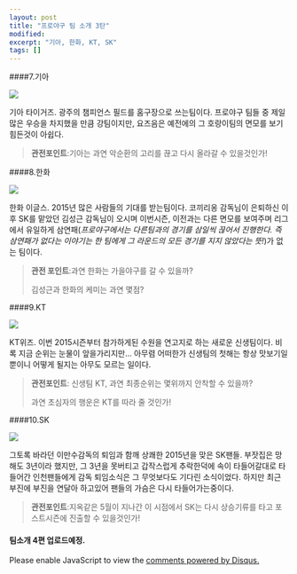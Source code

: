 ```yaml
---
layout: post
title: "프로야구 팀 소개 3탄" 
modified:
excerpt: "기아, 한화, KT, SK"
tags: []
---
```


####7.기아

![](//upload.namu.wiki/upload/kia_tigers.png)

기아 타이거즈. 광주의 챔피언스 필드를 홈구장으로 쓰는팀이다. 프로야구 팀들 중 제일 많은 우승을 차지했을 만큼 강팀이지만, 요즈음은 예전에의 그 호랑이팀의 면모를 보기 힘든것이 아쉽다.

>**관전포인트**:기아는 과연 악순환의 고리를 끊고 다시 올라갈 수 있을것인가! 

####8.한화

![](//upload.namu.wiki/upload/hanhwa_eagles_BC.png)

한화 이글스. 2015년 많은 사람들의 기대를 받는팀이다. 코끼리옹 감독님이 은퇴하신 이후 SK를 맡았던 김성근 감독님이 오시며 이번시즌, 이전과는 다른 면모를 보여주며 리그에서 유일하게 삼연패(*프로야구에서는 다른팀과의 경기를 삼일씩 끊어서 진행한다.  즉 삼연패가 없다는 이야기는 한 팀에게 그 라운드의 모든 경기를 지지 않았다는 뜻!*)가 없는 팀이다.   

>**관전 포인트**:과연 한화는 가을야구를 갈 수 있을까?
> 
>김성근과 한화의 케미는 과연 몇점?

####9.KT

![](http://upload.wikimedia.org/wikipedia/en/thumb/e/e5/KT_Wiz.svg/800px-KT_Wiz.svg.png)

KT위즈. 이번 2015시즌부터 참가하게된 수원을 연고지로 하는 새로운 신생팀이다. 비록 지금 순위는 눈물이 앞을가리지만... 아무렴 어떠한가 신생팀의 첫해는 항상 맛보기일 뿐이니 어떻게 될지는 아무도 모르는 일이다. 

>**관전포인트**: 신생팀 KT, 과연 최종순위는 몇위까지 안착할 수 있을까?
> 
>과연 초심자의 행운은 KT를 따라 줄 것인가!

####10.SK

![](//upload.namu.wiki/upload/sk_wyverns.png)

그토록 바라던 이만수감독의 퇴임과 함깨 상쾌한 2015년을 맞은 SK팬들. 부잣집은 망해도 3년이라 했지만, 그 3년을 못버티고 갑작스럽게 추락한덕에 속이 타들어갈대로 타들어간 인천팬들에게 감독 퇴임소식은 그 무엇보다도 기다린 소식이었다. 하지만 최근 부진에 부진을 연달아 하고있어 팬들의 가슴은 다시 타들어가는중이다. 

>**관전포인트**:지옥같은 5월이 지나간 이 시점에서 SK는 다시 상승기류를 타고 포스트시즌에 진출할 수 있을것인가!

#### 팀소개 4편 업로드예정.


<div id="disqus_thread"></div>
<script type="text/javascript">
    /* * * CONFIGURATION VARIABLES * * */
    var disqus_shortname = 'utuutu';
    
    /* * * DON'T EDIT BELOW THIS LINE * * */
    (function() {
        var dsq = document.createElement('script'); dsq.type = 'text/javascript'; dsq.async = true;
        dsq.src = '//' + disqus_shortname + '.disqus.com/embed.js';
        (document.getElementsByTagName('head')[0] || document.getElementsByTagName('body')[0]).appendChild(dsq);
    })();
</script>
<noscript>Please enable JavaScript to view the <a href="https://disqus.com/?ref_noscript" rel="nofollow">comments powered by Disqus.</a></noscript>


